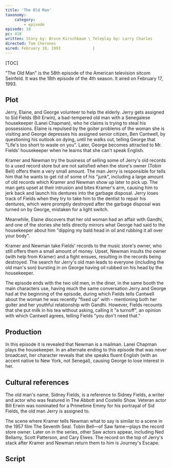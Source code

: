 ```yaml
---
title: 'The Old Man'
taxonomy:
    category:
        - episode
episode: 18
pc: 418         
written: Story by: Bruce Kirschbaum \ Teleplay by: Larry Charles
directed: Tom Cherones
aired: February 18, 1993              |
---
```


[TOC]

"The Old Man" is the 58th episode of the American television sitcom Seinfeld. It was the 18th episode of the 4th season. It aired on February 17, 1993.

## Plot

Jerry, Elaine, and George volunteer to help the elderly. Jerry gets assigned to Sid Fields (Bill Erwin), a bad-tempered old man with a Senegalese housekeeper (Lanei Chapman), who he claims is trying to steal his possessions. Elaine is repulsed by the goiter problems of the woman she is visiting and George depresses his assigned senior citizen, Ben Cantwell, by questioning his outlook on dying, until he walks out, telling George that "Life's too short to waste on you". Later, George becomes attracted to Mr. Fields' housekeeper when he learns that she can't speak English.

Kramer and Newman try the business of selling some of Jerry's old records to a used record store but are not satisfied when the store's owner (Tobin Bell) offers them a very small amount. The man Jerry is responsible for tells him that he wants to get rid of some of his "junk", including a large amount of old records which Kramer and Newman show up later to pick up. The man gets upset at their intrusion and bites Kramer's arm, causing him to jerk back and launch his dentures into the garbage disposal. Jerry loses track of Fields when they try to take him to the dentist to repair his dentures, which were promptly destroyed after the garbage disposal was turned on by George, mistaken for a light switch.

Meanwhile, Elaine discovers that her old woman had an affair with Gandhi, and one of the stories she tells directly mirrors what George had said to the housekeeper about him "dipping my bald head in oil and rubbing it all over your body".

Kramer and Newman take Fields' records to the music store's owner, who still offers them a small amount of money. Upset, Newman insults the owner (with help from Kramer) and a fight ensues, resulting in the records being destroyed. The search for Jerry's old man leads to everyone (including the old man's son) bursting in on George having oil rubbed on his head by the housekeeper.

The episode ends with the two old men, in the diner, in the same booth the main characters use, having much the same conversation Jerry and George had at the beginning of the episode, during which Fields tells Cantwell about the woman he was recently "fixed up" with - mentioning both her goiter and her youthful relationship with Gandhi. However, Fields recounts that she put milk in his tea without asking, calling it "a turnoff", an opinion with which Cantwell agrees, telling Fields "you don't need that."

## Production

In this episode it is revealed that Newman is a mailman. Lanei Chapman plays the housekeeper. In an alternate ending to this episode that was never broadcast, her character reveals that she speaks fluent English (with an accent native to New York, not Senegal), causing George to lose interest in her.

## Cultural references

The old man's name, Sidney Fields, is a reference to Sidney Fields, a writer and actor who was featured in The Abbott and Costello Show. Veteran actor Bill Erwin was nominated for a Primetime Emmy for his portrayal of Sid Fields, the old man Jerry is assigned to.

The scene where Kramer tells Newman what to say is similar to a scene in the 1957 film The Seventh Seal. Tobin Bell—of Saw fame—plays the record store owner. Later on in the series, other Saw actors appear, including Ned Bellamy, Scott Patterson, and Cary Elwes. The record on the top of Jerry's stack after Kramer and Newman return them to him is Journey's Escape.

## Script
